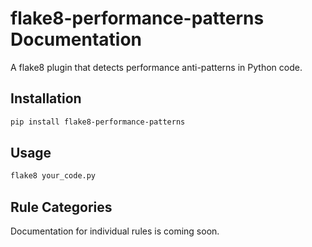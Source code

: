 # flake8-performance-patterns Documentation

A flake8 plugin that detects performance anti-patterns in Python code.

## Installation

```bash
pip install flake8-performance-patterns
```

## Usage

```bash
flake8 your_code.py
```

## Rule Categories

Documentation for individual rules is coming soon.
